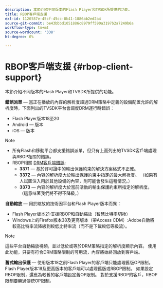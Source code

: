 ```yaml
---
description: 本節介紹不同版本的Flash Player和TVSDK所提供的功能。
title: RBOP客戶端支援
exl-id: 1120587e-45cf-45cc-8b41-1886ab2ed2a4
source-git-commit: be43bbbd1051886c8979ff590a3197b2a7249b6a
workflow-type: tm+mt
source-wordcount: '338'
ht-degree: 0%

---
```


# RBOP客戶端支援 {#rbop-client-support}

本節介紹不同版本的Flash Player和TVSDK所提供的功能。

**錯誤派單**  — 當正在播放的內容的解析度超過DRM策略中定義的設備配置允許的解析度時，下面列出的TVSDK平台會調度DRM運行時錯誤：

* Flash Player版本18至20
* Android — 版本
* iOS — 版本

>[!NOTE]
>
>* 所有Flash和移動平台都支援錯誤派單，但只有上面列出的TVSDK客戶端處理與RBOP相關的錯誤。
>* RBOP相關 [DRM客戶端錯誤](https://help.adobe.com/en_US/primetime/drm/index.html#reference-DRM_Client_Error_Messages):
   >    * **3371**  — 基於許可證中的輸出保護約束的解決方案格式不正確。
   >    * **3372**  — 內容的解析度大於輸出保護約束中指定的最大解析度。 （如果有人試圖注入用於其他設備的內容，則可能會發生這種情況。）
   >    * **3373**  — 內容的解析度大於當前活動的輸出保護約束所指定的解析度。 （這意味著我們將不得不降級。）
>


**自動縮放**  — 用於縮放的技術因平台和Flash Player版本而異：

* Flash Player版本21:支援RBOP和自動縮放（智慧比特率切換）
* Windows上的Firefox版本38及更高版本（帶Access CDM）:Adobe自動將較高比特率流降級到較低比特率流（而不是下載較低等級流）。

>[!NOTE]
>
>這些平台自動縮放視頻，並以低於或等於DRM策略指定的解析度顯示內容。 使用此功能，只要有符合DRM策略限制的可用流，內容將始終回放到客戶端。

**舊式輸出保護**  — 使用版本18之前Flash Player的客戶端只能處理舊版OP限制。 Flash Player版本18及更高版本的客戶端可以處理舊版或RBOP限制。 如果設定RBOP限制，還應為較舊的客戶端設定舊OP限制。 對於支援RBOP的客戶，RBOP限制要勝過傳統OP限制。

